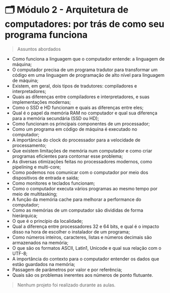 # 🗂️ Módulo 2 - Arquitetura de computadores: por trás de como seu programa funciona

> Assuntos abordados

- Como funciona a linguagem que o computador entende: a linguagem de máquina;
- O computador precisa de um programa tradutor para transformar um código em uma linguagem de programação de alto nível para linguagem de máquina;
- Existem, em geral, dois tipos de tradutores: compiladores e interpretadores;
- Quais as diferenças entre compiladores e interpretadores, e suas implementações modernas;
- Como o SSD e HD funcionam e quais as diferenças entre eles;
- Qual é o papel da memória RAM no computador e qual sua diferença para a memória secundária (SSD ou HD);
- Como funcionam os principais componentes de um processador;
- Como um programa em código de máquina é executado no computador;
- A importância do clock do processador para a velocidade de processamento;
- Que existem limitações de memória num computador e como criar programas eficientes para contornar esse problema;
- As diversas otimizações feitas no processadores modernos, como pipelining e multi-core;
- Como podemos nos comunicar com o computador por meio dos dispositivos de entrada e saída;
- Como monitores e teclados funcionam;
- Como o computador executa vários programas ao mesmo tempo por meio de multitasking;
- A função da memória cache para melhorar a performance do computador;
- Como as memórias de um computador são divididas de forma hierárquica;
- O que é o princípio da localidade;
- Qual a diferença entre processadores 32 e 64 bits, e qual é o impacto disso na hora de escolher o instalador de um programa;
- Como números inteiros, caracteres, listas e números decimais são armazenados na memória;
- O que são os formatos ASCII, Latin1, Unicode e qual sua relação com o UTF-8;
- A importância do contexto para o computador entender os dados que estão guardados na memória;
- Passagem de parâmetros por valor e por referência;
- Quais são os problemas inerentes aos números de ponto flutuante.

> Nenhum projeto foi realizado durante as aulas. 
